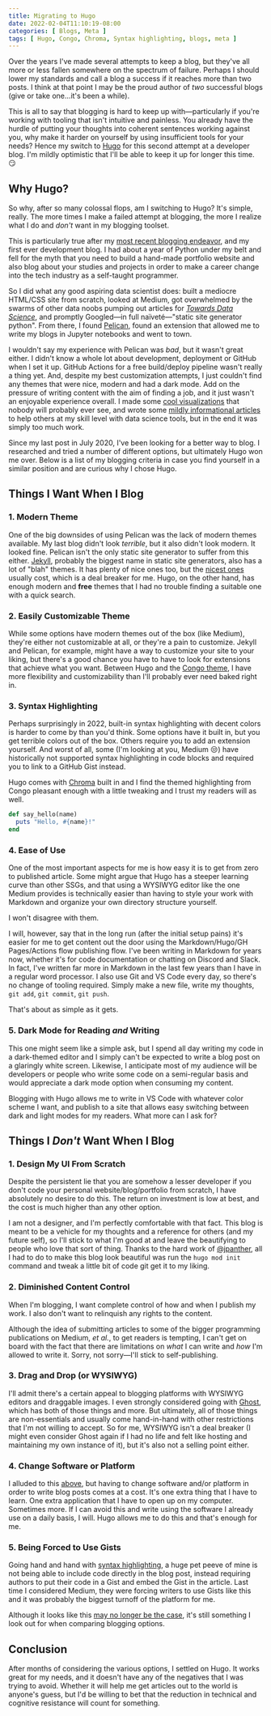 ```yaml
---
title: Migrating to Hugo
date: 2022-02-04T11:10:19-08:00
categories: [ Blogs, Meta ]
tags: [ Hugo, Congo, Chroma, Syntax highlighting, blogs, meta ]
---
```


Over the years I've made several attempts to keep a blog, but they've all more
or less fallen somewhere on the spectrum of failure. Perhaps I should lower my
standards and call a blog a success if it reaches more than two posts.  I think
at that point I may be the proud author of _two_ successful blogs (give or take
one...it's been a while).

This is all to say that blogging is hard to keep up with&mdash;particularly if
you're working with tooling that isn't intuitive and painless. You already have
the hurdle of putting your thoughts into coherent sentences working against you,
why make it harder on yourself by using insufficient tools for your needs? Hence
my switch to [Hugo][1] for this second attempt at a developer blog. I'm mildly
optimistic that I'll be able to keep it up for longer this time. :smirk:

## Why Hugo?

So why, after so many colossal flops, am I switching to Hugo? It's simple, really.
The more times I make a failed attempt at blogging, the more I realize what I do
and _don't_ want in my blogging toolset.

This is particularly true after my
[most recent blogging endeavor](https://blog.anthonysdata.com/old-blog), and my
first ever development blog. I had about a year of Python under my belt and fell
for the myth that you need to build a hand-made portfolio website and also blog
about your studies and projects in order to make a career change into the tech
industry as a self-taught programmer.

So I did what any good aspiring data scientist does: built a mediocre HTML/CSS
site from scratch, looked at Medium, got overwhelmed by the swarms of other data
noobs pumping out articles for [_Towards Data Science_][2], and promptly
Googled&mdash;in full naïveté&mdash;"static site generator python". From there,
I found [Pelican][3], found an extension that allowed me to write my blogs in
Jupyter notebooks and went to town.

I wouldn't say my experience with Pelican was _bad_, but it wasn't great either.
I didn't know a whole lot about development, deployment or GitHub when I set it
up. GitHub Actions for a free build/deploy pipeline wasn't really a thing yet.
And, despite my best customization attempts, I just couldn't find any themes that
were nice, modern and had a dark mode. Add on the pressure of writing content with
the aim of finding a job, and it just wasn't an enjoyable experience overall. I
made some [cool visualizations](https://blog.anthonysdata.com/old-blog/nyc-sat-2.html)
that nobody will probably ever see, and wrote some
[mildly informational articles](https://blog.anthonysdata.com/old-blog/sqlite-at-home-2.html)
to help others at my skill level with data science tools, but in the end it was
simply too much work.

Since my last post in July 2020, I've been looking for a better way to blog. I
researched and tried a number of different options, but ultimately Hugo won me
over. Below is a list of my blogging criteria in case you find yourself in a
similar position and are curious why I chose Hugo.

## Things I Want When I Blog

### 1. Modern Theme

One of the big downsides of using Pelican was the lack of modern themes available.
My last blog didn't look _terrible_, but it also didn't look modern. It looked
fine. Pelican isn't the only static site generator to suffer from this either.
[Jekyll][4], probably the biggest name in static site generators, also has a lot
of "blah" themes. It has plenty of nice ones too, but the [nicest ones](https://jekyllthemes.io/)
usually cost, which is a deal breaker for me. Hugo, on the other hand, has enough
modern and **free** themes that I had no trouble finding a suitable one with a
quick search.

### 2. Easily Customizable Theme

While some options have modern themes out of the box (like Medium), they're
either not customizable at all, or they're a pain to customize. Jekyll and Pelican,
for example, might have a way to customize your site to your liking, but there's
a good chance you have to have to look for extensions that achieve what you want.
Between Hugo and the [Congo theme][5], I have more flexibility and customizability
than I'll probably ever need baked right in.

### 3. Syntax Highlighting

Perhaps surprisingly in 2022, built-in syntax highlighting with decent colors is
harder to come by than you'd think. Some options have it built in, but you get
terrible colors out of the box. Others require you to add an extension yourself.
And worst of all, some (I'm looking at you, Medium :unamused:) have historically
not supported syntax highlighting in code blocks and required you to link to a
GitHub Gist instead.

Hugo comes with [Chroma][6] built in and I find the themed highlighting from
Congo pleasant enough with a little tweaking and I trust my readers will as well.

```ruby
def say_hello(name)
  puts "Hello, #{name}!"
end
```

### 4. Ease of Use

One of the most important aspects for me is how easy it is to get from zero to
published article. Some might argue that Hugo has a steeper learning curve than
other SSGs, and that using a WYSIWYG editor like the one Medium provides is
technically easier than having to style your work with Markdown and organize your
own directory structure yourself.

I won't disagree with them.

I will, however, say that in the long run (after the initial setup pains) it's
easier for me to get content out the door using the Markdown/Hugo/GH Pages/Actions
flow publishing flow. I've been writing in Markdown for years now, whether it's
for code documentation or chatting on Discord and Slack.  In fact, I've written
far more in Markdown in the last few years than I have in a regular word processor.
I also use Git and VS Code every day, so there's no change of tooling required.
Simply make a new file, write my thoughts, `git add`, `git commit`, `git push`.

That's about as simple as it gets.

### 5. Dark Mode for Reading _and_ Writing

This one might seem like a simple ask, but I spend all day writing my code in a
dark-themed editor and I simply can't be expected to write a blog post on a
glaringly white screen. Likewise, I anticipate most of my audience will be
developers or people who write some code on a semi-regular basis and would
appreciate a dark mode option when consuming my content.

Blogging with Hugo allows me to write in VS Code with whatever color scheme I
want, and publish to a site that allows easy switching between dark and light
modes for my readers. What more can I ask for?

## Things I _Don't_ Want When I Blog

### 1. Design My UI From Scratch

Despite the persistent lie that you are somehow a lesser developer if you don't
code your personal website/blog/portfolio from scratch, I have absolutely no
desire to do this. The return on investment is low at best, and the cost is much
higher than any other option. 

I am not a designer, and I'm perfectly comfortable
with that fact. This blog is meant to be a vehicle for my thoughts and a reference
for others (and my future self), so I'll stick to what I'm good at and leave the
beautifying to people who love that sort of thing. Thanks to the hard work of
[@jpanther][5], all I had to do to make this blog look beautiful was run the
`hugo mod init` command and tweak a little bit of code git get it to my liking.

### 2. Diminished Content Control

When I'm blogging, I want complete control of how and when I publish my work. I
also don't want to relinquish any rights to the content. 

Although the idea of
submitting articles to some of the bigger programming publications on Medium, _et
al._, to get readers is tempting, I can't get on board with the fact that there
are limitations on _what_ I can write and _how_ I'm allowed to write it. Sorry,
not sorry&mdash;I'll stick to self-publishing.

### 3. Drag and Drop (or WYSIWYG)

I'll admit there's a certain appeal to blogging platforms with WYSIWYG editors
and draggable images. I even strongly considered going with [Ghost][7], which
has both of those things and more. But ultimately, all of those things are
non-essentials and usually come hand-in-hand with other restrictions that I'm
not willing to accept. So for me, WYSIWYG isn't a deal breaker (I might even
consider Ghost again if I had no life and felt like hosting and maintaining my
own instance of it), but it's also not a selling point either.

### 4. Change Software or Platform

I alluded to this [above](#4-ease-of-use), but having to change software and/or
platform in order to write blog posts comes at a cost.  It's one extra thing that
I have to learn.  One extra application that I have to open up on my computer.
Sometimes more. If I can avoid this and write using the software I already use
on a daily basis, I will. Hugo allows me to do this and that's enough for me.

### 5. Being Forced to Use Gists

Going hand and hand with [syntax highlighting](#3-syntax-highlighting), a huge
pet peeve of mine is not being able to include code directly in the blog post,
instead requiring authors to put their code in a Gist and embed the Gist in the
article. Last time I considered Medium, they were forcing writers to use Gists
like this and it was probably the biggest turnoff of the platform for me.

Although it looks like this
[may no longer be the case](https://medium.com/pythoneers/9-different-ways-to-embedded-code-in-medium-9213cb4c0a2e),
it's still something I look out for when comparing blogging options.

## Conclusion

After months of considering the various options, I settled on Hugo. It works
great for my needs, and it doesn't have any of the negatives that I was trying to
avoid. Whether it will help me get articles out to the world is anyone's guess,
but I'd be willing to bet that the reduction in technical and cognitive resistance
will count for something.

[1]: https://gohugo.io/
[2]: https://towardsdatascience.com/
[3]: https://getpelican.com/
[4]: https://jekyllrb.com/
[5]: https://github.com/jpanther/congo
[6]: https://github.com/alecthomas/chroma
[7]: https://ghost.org/